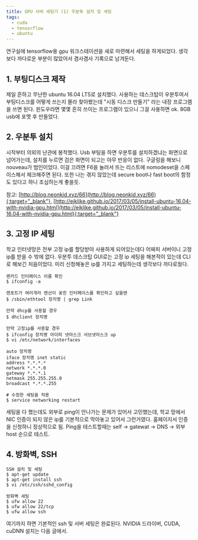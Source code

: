 ```yaml
---
title: GPU 서버 세팅기 (1) 우분투 설치 및 세팅
tags:
  - cuda
  - tensorflow
  - ubuntu
---
```


연구실에 tensorflow용 gpu 워크스테이션을 새로 마련해서 세팅을 하게되었다. 생각보다 까다로운 부분이 많았어서 겸사겸사 기록으로 남겨둔다.

## 1. 부팅디스크 제작
제일 흔하고 무난한 ubuntu 16.04 LTS로 설치했다. 사용하는 데스크탑이 우분투여서 부팅디스크를 어떻게 쓰는지 몰라 찾아봤는데 "시동 디스크 만들기" 라는 내장 프로그램을 쓰면 된다.
윈도우라면 몇몇 흔히 쓰이는 프로그램이 있으니 그걸 사용하면 ok. 8GB usb에 포맷 후 만들었다.

## 2. 우분투 설치
시작부터 의외의 난관에 봉착했다. Usb 부팅을 하면 우분투를 설치하겠냐는 화면으로 넘어가는데, 설치를 누르면 검은 화면이 되고는 아무 반응이 없다. 구글링을 해보니 nouveau가 범인이었다. 이걸 끄려면 F6을 눌러서 뜨는 리스트에 nomodeset을 스페이스해서 체크해주면 된다. 또한 나는 겪지 않았는데 secure boot나 fast boot의 함정도 있다고 하니 조심하는게 좋을듯.

참고: [http://blog.neonkid.xyz/66](http://blog.neonkid.xyz/66){:target="_blank"}, [http://ejklike.github.io/2017/03/05/install-ubuntu-16.04-with-nvidia-gpu.html](http://ejklike.github.io/2017/03/05/install-ubuntu-16.04-with-nvidia-gpu.html){:target="_blank"}

## 3. 고정 IP 세팅
학교 인터넷망은 전부 고정 ip를 할당받아 사용하게 되어있는데다 어짜피 서버이니 고정 ip를 받을 수 밖에 없다. 우분투 데스크탑 GUI로는 고정 ip 세팅을 해본적이 있는데 CLI로 해보긴 처음이었다. 미리 신청해놓은 ip를 가지고 세팅하는데 생각보다 까다로웠다.

~~~
랜카드 인터페이스 이름 확인
$ ifconfig -a

랜포트가 여러개라 랜선이 꽂힌 인터페이스를 확인하고 싶을땐
$ /sbin/ethtool 장치명 | grep Link

만약 dhcp를 사용할 경우
$ dhclient 장치명

만약 고정ip를 사용할 경우
$ ifconfig 장치명 아이피 넷마스크 서브넷마스크 up
$ vi /etc/network/interfaces

auto 장치명
iface 장치명 inet static
address *.*.*.*
network *.*.*.0
gateway *.*.*.1
netmask 255.255.255.0
broadcast *.*.*.255

# 수정한 세팅을 적용
$ service networking restart
~~~

세팅을 다 했는데도 외부로 ping이 안나가는 문제가 있어서 고민했는데, 학교 망에서 NIC 인증이 되지 않은 ip를 기본적으로 막아놓고 있어서 그런거였다. 홈페이지서 인증을 신청하니 정상적으로 됨.
Ping을 테스트할때는 self -> gatewat -> DNS -> 외부 host 순으로 테스트.

## 4. 방화벽, SSH
~~~
SSH 설치 및 세팅
$ apt-get update
$ apt-get install ssh
$ vi /etc/ssh/sshd_config

방화벽 세팅
$ ufw allow 22
$ ufw allow 22/tcp
$ ufw allow ssh
~~~

여기까지 하면 기본적인 ssh 및 서버 세팅은 완료된다. NVIDIA 드라이버, CUDA, cuDNN 설치는 다음 글에서.
